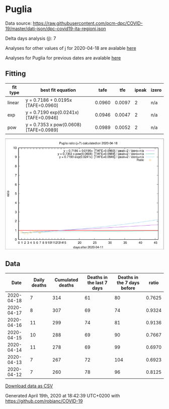# Puglia

Data source: https://raw.githubusercontent.com/pcm-dpc/COVID-19/master/dati-json/dpc-covid19-ita-regioni.json

Delta days analysis (j): 7

Analyses for other values of j for 2020-04-18 are avalable [here](../2020-04-18/README.md)

Analyses for Puglia for previous dates are avalable [here](../README.md)

## Fitting 
|fit type|best fit equation|tafe|tfe|ipeak|izero|
|-------|-----|--------|------|---|---|
|linear|y = 0.7186 + 0.0195x  [TAFE=0.0960]|0.0960|0.0097|2|n/a|
|exp|y = 0.7190 exp(0.0241x)  [TAFE=0.0946]|0.0946|0.0047|2|n/a|
|pow|y = 0.7353 x pow(0.0608)  [TAFE=0.0989]|0.0989|0.0052|2|n/a|

![Plot](COVID-19_puglia_j7_2020-04-18.png)

## Data
|Date|Daily deaths|Cumulated deaths|Deaths in the last 7 days|Deaths in the 7 days before|ratio|
|----|----------|-----------|-------|--------------------|-----|
|2020-04-18|7|314|61|80|0.7625|
|2020-04-17|8|307|69|74|0.9324|
|2020-04-16|11|299|74|81|0.9136|
|2020-04-15|10|288|69|90|0.7667|
|2020-04-14|11|278|69|99|0.6970|
|2020-04-13|7|267|72|104|0.6923|
|2020-04-12|7|260|78|96|0.8125|

[Download data as CSV](COVID-19_puglia_j7_2020-04-18.csv)

Generated April 19th, 2020 at 18:42:39 UTC+0200 with https://github.com/robianc/COVID-19
